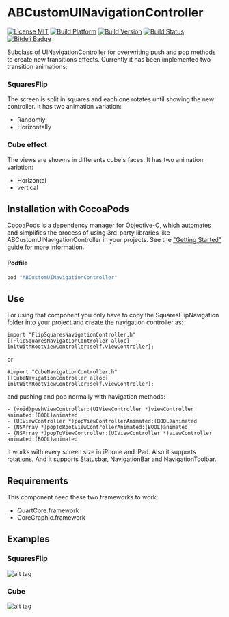 ABCustomUINavigationController
=====================
[![License MIT](https://go-shields.herokuapp.com/license-MIT-blue.png)](https://github.com/andresbrun/ABCustomUINavigationController/blob/master/LICENSE)
[![Build Platform](https://cocoapod-badges.herokuapp.com/p/ABCustomUINavigationController/badge.png)](https://github.com/andresbrun/ABCustomUINavigationController)
[![Build Version](https://cocoapod-badges.herokuapp.com/v/ABCustomUINavigationController/badge.png)](https://github.com/andresbrun/ABCustomUINavigationController)
[![Build Status](https://travis-ci.org/andresbrun/ABCustomUINavigationController.png?branch=origin)](https://github.com/andresbrun/ABCustomUINavigationController) 
[![Bitdeli Badge](https://d2weczhvl823v0.cloudfront.net/andresbrun/abcustomuinavigationcontroller/trend.png)](https://bitdeli.com/free "Bitdeli Badge")

Subclass of UINavigationController for overwriting push and pop methods to create new transitions effects. Currently it has been implemented two transition animations:

### SquaresFlip 
The screen is split in squares and each one rotates until showing the new controller. It has two animation variation: 
- Randomly 
- Horizontally

### Cube effect
The views are showns in differents cube's faces. It has two animation variation: 
- Horizontal 
- vertical

## Installation with CocoaPods

[CocoaPods](http://cocoapods.org) is a dependency manager for Objective-C, which automates and simplifies the process of using 3rd-party libraries like ABCustomUINavigationController in your projects. See the ["Getting Started" guide for more information](https://github.com/AFNetworking/AFNetworking/wiki/Getting-Started-with-AFNetworking).

#### Podfile

```ruby
pod "ABCustomUINavigationController"
```

## Use
For using that component you only have to copy the SquaresFlipNavigation folder into your project and create the navigation controller as:

    import "FlipSquaresNavigationController.h"
    [[FlipSquaresNavigationController alloc] initWithRootViewController:self.viewController];
    
or

    #import "CubeNavigationController.h"
    [[CubeNavigationController alloc] initWithRootViewController:self.viewController];
  
and pushing and pop normally with navigation methods:

    - (void)pushViewController:(UIViewController *)viewController animated:(BOOL)animated
    - (UIViewController *)popViewControllerAnimated:(BOOL)animated
    - (NSArray *)popToRootViewControllerAnimated:(BOOL)animated
    - (NSArray *)popToViewController:(UIViewController *)viewController animated:(BOOL)animated

It works with every screen size in iPhone and iPad. Also it supports rotations. And it supports Statusbar, NavigationBar and NavigationToolbar.

## Requirements
This component need these two frameworks to work:
- QuartCore.framework 
- CoreGraphic.framework

## Examples

### SquaresFlip
![alt tag](https://raw.github.com/andresbrun/SquaresFlipNavigation/origin/example_images/example.gif)
### Cube
![alt tag](https://raw.github.com/andresbrun/SquaresFlipNavigation/origin/example_images/example_cube.gif)

